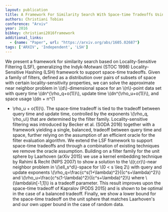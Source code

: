 ```yaml
---
layout: publication
title: A Framework For Similarity Search With Space-time Tradeoffs Using Locality-sensitive Filtering
authors: Christiani Tobias
conference: "Arxiv"
year: 2016
bibkey: christiani2016framework
additional_links:
  - {name: "Paper", url: "https://arxiv.org/abs/1605.02687"}
tags: ['ARXIV', 'Independent', 'LSH']
---
```

We present a framework for similarity search based on Locality-Sensitive
Filtering (LSF), generalizing the Indyk-Motwani (STOC 1998) Locality-Sensitive
Hashing (LSH) framework to support space-time tradeoffs. Given a family of
filters, defined as a distribution over pairs of subsets of space with certain
locality-sensitivity properties, we can solve the approximate near neighbor
problem in \\(d\\)-dimensional space for an \\(n\\)-point data set with query time
\\(dn^\{\rho_q+o(1)\}\\), update time \\(dn^\{\rho_u+o(1)\}\\), and space usage \\(dn + n^\{1
+ \rho_u + o(1)\}\\). The space-time tradeoff is tied to the tradeoff between
query time and update time, controlled by the exponents \\(\rho_q, \rho_u\\) that
are determined by the filter family. Locality-sensitive filtering was
introduced by Becker et al. (SODA 2016) together with a framework yielding a
single, balanced, tradeoff between query time and space, further relying on the
assumption of an efficient oracle for the filter evaluation algorithm. We
extend the LSF framework to support space-time tradeoffs and through a
combination of existing techniques we remove the oracle assumption.
  Building on a filter family for the unit sphere by Laarhoven (arXiv 2015) we
use a kernel embedding technique by Rahimi & Recht (NIPS 2007) to show a
solution to the \\((r,cr)\\)-near neighbor problem in \\(\ell_s^d\\)-space for \\(0 < s
\leq 2\\) with query and update exponents
\\(\rho_q=\frac\{c^s(1+\lambda)^2\}\{(c^s+\lambda)^2\}\\) and
\\(\rho_u=\frac\{c^s(1-\lambda)^2\}\{(c^s+\lambda)^2\}\\) where \\(\lambda\in[-1,1]\\) is a
tradeoff parameter. This result improves upon the space-time tradeoff of
Kapralov (PODS 2015) and is shown to be optimal in the case of a balanced
tradeoff. Finally, we show a lower bound for the space-time tradeoff on the
unit sphere that matches Laarhoven's and our own upper bound in the case of
random data.
